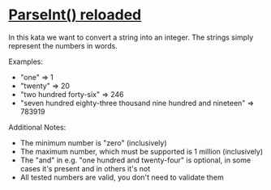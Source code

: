 # [ParseInt() reloaded](https://www.codewars.com/kata/parseint-reloaded "https://www.codewars.com/kata/525c7c5ab6aecef16e0001a5")

In this kata we want to convert a string into an integer. The strings simply represent the numbers in words.

Examples:

* "one" => 1
* "twenty" => 20
* "two hundred forty-six" => 246
* "seven hundred eighty-three thousand nine hundred and nineteen" => 783919

Additional Notes:

* The minimum number is "zero" (inclusively)
* The maximum number, which must be supported is 1 million (inclusively)
* The "and" in e.g. "one hundred and twenty-four" is optional, in some cases it's present and in others it's not
* All tested numbers are valid, you don't need to validate them